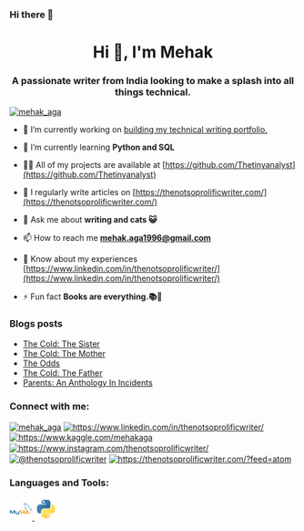 ### Hi there 👋

<h1 align="center">Hi 👋, I'm Mehak</h1>
<h3 align="center">A passionate writer from India looking to make a splash into all things technical.</h3>

<p align="left"> <a href="https://twitter.com/mehak_aga" target="blank"><img src="https://img.shields.io/twitter/follow/mehak_aga?logo=twitter&style=for-the-badge" alt="mehak_aga" /></a> </p>

- 🔭 I’m currently working on [building my technical writing portfolio.](https://tremendous-shovel-3e4.notion.site/Adding-files-to-your-GitHub-repository-14c6586a6f16463fb0f8f541942377f7)

- 🌱 I’m currently learning **Python and SQL**

- 👨‍💻 All of my projects are available at [https://github.com/Thetinyanalyst](https://github.com/Thetinyanalyst)

- 📝 I regularly write articles on [https://thenotsoprolificwriter.com/](https://thenotsoprolificwriter.com/)

- 💬 Ask me about **writing and cats 😺**

- 📫 How to reach me **mehak.aga1996@gmail.com**

- 📄 Know about my experiences [https://www.linkedin.com/in/thenotsoprolificwriter/](https://www.linkedin.com/in/thenotsoprolificwriter/)

- ⚡ Fun fact **Books are everything.📚📖**

### Blogs posts
<!-- BLOG-POST-LIST:START -->
- [The Cold: The Sister](https://thenotsoprolificwriter.com/the-cold-the-sister/?utm_source=rss&utm_medium=rss&utm_campaign=the-cold-the-sister)
- [The Cold: The Mother](https://thenotsoprolificwriter.com/the-cold-the-mother/?utm_source=rss&utm_medium=rss&utm_campaign=the-cold-the-mother)
- [The Odds](https://medium.com/horror-hounds/the-odds-27c2e25c14af?source=rss-7e934d3c1233------2)
- [The Cold: The Father](https://thenotsoprolificwriter.com/the-cold-the-father/?utm_source=rss&utm_medium=rss&utm_campaign=the-cold-the-father)
- [Parents: An Anthology In Incidents](https://medium.com/blueinsight/parents-an-anthology-in-incidents-5cd157c8c41?source=rss-7e934d3c1233------2)
<!-- BLOG-POST-LIST:END -->

<h3 align="left">Connect with me:</h3>
<p align="left">
<a href="https://twitter.com/mehak_aga" target="blank"><img align="center" src="https://raw.githubusercontent.com/rahuldkjain/github-profile-readme-generator/master/src/images/icons/Social/twitter.svg" alt="mehak_aga" height="30" width="40" /></a>
<a href="https://linkedin.com/in/https://www.linkedin.com/in/thenotsoprolificwriter/" target="blank"><img align="center" src="https://raw.githubusercontent.com/rahuldkjain/github-profile-readme-generator/master/src/images/icons/Social/linked-in-alt.svg" alt="https://www.linkedin.com/in/thenotsoprolificwriter/" height="30" width="40" /></a>
<a href="https://kaggle.com/https://www.kaggle.com/mehakaga" target="blank"><img align="center" src="https://raw.githubusercontent.com/rahuldkjain/github-profile-readme-generator/master/src/images/icons/Social/kaggle.svg" alt="https://www.kaggle.com/mehakaga" height="30" width="40" /></a>
<a href="https://instagram.com/https://www.instagram.com/thenotsoprolificwriter/" target="blank"><img align="center" src="https://raw.githubusercontent.com/rahuldkjain/github-profile-readme-generator/master/src/images/icons/Social/instagram.svg" alt="https://www.instagram.com/thenotsoprolificwriter/" height="30" width="40" /></a>
<a href="https://medium.com/@thenotsoprolificwriter" target="blank"><img align="center" src="https://raw.githubusercontent.com/rahuldkjain/github-profile-readme-generator/master/src/images/icons/Social/medium.svg" alt="@thenotsoprolificwriter" height="30" width="40" /></a>
<a href="/https://thenotsoprolificwriter.com/?feed=atom" target="blank"><img align="center" src="https://raw.githubusercontent.com/rahuldkjain/github-profile-readme-generator/master/src/images/icons/Social/rss.svg" alt="https://thenotsoprolificwriter.com/?feed=atom" height="30" width="40" /></a>
</p>

<h3 align="left">Languages and Tools:</h3>
<p align="left"> <a href="https://www.mysql.com/" target="_blank" rel="noreferrer"> <img src="https://raw.githubusercontent.com/devicons/devicon/master/icons/mysql/mysql-original-wordmark.svg" alt="mysql" width="40" height="40"/> </a> <a href="https://www.python.org" target="_blank" rel="noreferrer"> <img src="https://raw.githubusercontent.com/devicons/devicon/master/icons/python/python-original.svg" alt="python" width="40" height="40"/> </a> </p>

